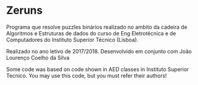# Zeruns
Programa que resolve puzzles binários realizado no ambito da cadeira de Algoritmos e Estruturas de dados do curso de Eng Eletrotécnica e de Computadores do Instituto Superior Técnico (Lisboa).

Realizado no ano letivo de 2017/2018. Desenvolvido em conjunto com João Lourenço Coelho da Silva

Some code was based on code shown in AED classes in Instituto Superior Tecnico.
You may use this code, but you must refer their authors!
